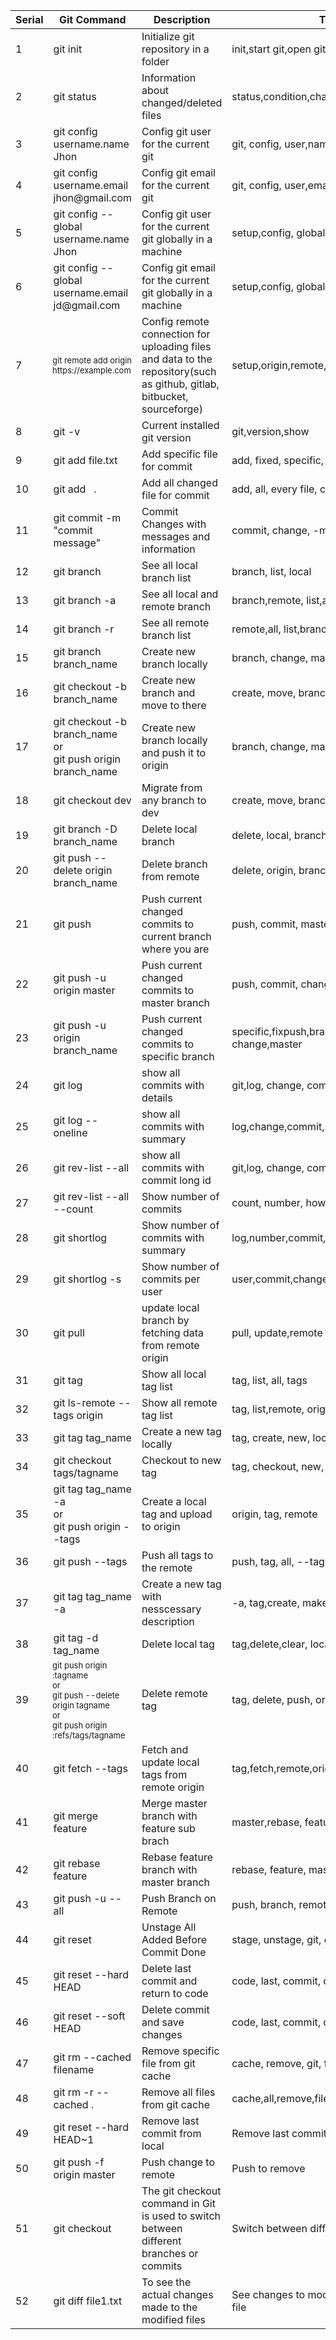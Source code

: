 <table width="100%" id="gittable" class="dataTable no-footer" role="grid" aria-describedby="gittable_info">
            <thead>
            <tr role="row"><th width="10" class="sorting_asc" tabindex="0" aria-controls="gittable" rowspan="1" colspan="1" aria-sort="ascending" aria-label="Serial: activate to sort column descending">Serial</th><th width="35" class="sorting" tabindex="0" aria-controls="gittable" rowspan="1" colspan="1" aria-label="Git Command: activate to sort column ascending">Git Command</th><th width="35%" class="sorting" tabindex="0" aria-controls="gittable" rowspan="1" colspan="1" aria-label="Description: activate to sort column ascending">Description</th><th width="20%" class="sorting" tabindex="0" aria-controls="gittable" rowspan="1" colspan="1" aria-label="Tags: activate to sort column ascending">Tags</th></tr>
            </thead>
            <tbody>
            <tr role="row" class="odd">
                <td class="sorting_1">1</td>
                <td>git init</td>
                <td>Initialize git repository in a folder</td>
                <td>init,start git,open git</td>
            </tr><tr role="row" class="even">
                <td class="sorting_1">2</td>
                <td id="gitconfig">git status</td>
                <td>Information about changed/deleted files</td>
                <td>status,condition,changes,modify</td>
            </tr><tr role="row" class="odd">
                <td class="sorting_1">3</td>
                <td>git config username.name Jhon</td>
                <td>Config git user for the current git</td>
                <td>git, config, user,name</td>
            </tr><tr role="row" class="even">
                <td class="sorting_1">4</td>
                <td>git config username.email jhon@gmail.com</td>
                <td>Config git email for the current git</td>
                <td>git, config, user,email</td>
            </tr><tr role="row" class="odd">
                <td class="sorting_1">5</td>
                <td>git config --global username.name Jhon</td>
                <td>Config git user for the current git globally in a machine</td>
                <td>setup,config, globally, user,name</td>
            </tr><tr role="row" class="even">
                <td class="sorting_1">6</td>
                <td>git config --global username.email jd@gmail.com</td>
                <td>Config git email for the current git globally in a machine</td>
                <td>setup,config, globally, user,email</td>
            </tr><tr role="row" class="odd">
                <td class="sorting_1">7</td>
                <td style="font-size: 13px;">git remote add origin https://example.com</td>
                <td>Config remote connection for uploading files and data to the repository(such as github, gitlab,
                    bitbucket, sourceforge)
                </td>
                <td>setup,origin,remote,server,repo</td>
            </tr><tr role="row" class="even">
                <td class="sorting_1">8</td>
                <td>git -v</td>
                <td>Current installed git version</td>
                <td>git,version,show</td>
            </tr><tr role="row" class="odd">
                <td class="sorting_1">9</td>
                <td>git add file.txt</td>
                <td>Add specific file for commit</td>
                <td>add, fixed, specific, custom file</td>
            </tr><tr role="row" class="even">
                <td class="sorting_1">10</td>
                <td>git add &nbsp; .</td>
                <td>Add all changed file for commit</td>
                <td>add, all, every file, changed</td>
            </tr><tr role="row" class="odd">
                <td class="sorting_1">11</td>
                <td>git commit -m "commit message"</td>
                <td>Commit Changes with messages and information</td>
                <td>commit, change, -m</td>
            </tr><tr role="row" class="even">
                <td class="sorting_1">12</td>
                <td id="gitbranch">git branch</td>
                <td>See all local branch list</td>
                <td>branch, list, local</td>
            </tr><tr role="row" class="odd">
                <td class="sorting_1">13</td>
                <td id="gitbranch">git branch -a</td>
                <td>See all local and remote branch</td>
                <td>branch,remote, list,all, local</td>
            </tr><tr role="row" class="even"><td class="sorting_1">14</td>
            <td id="gitbranch">git branch -r</td>
            <td>See all remote branch list</td>
            <td>remote,all, list,branch</td>
            </tr><tr role="row" class="odd">
                <td class="sorting_1">15</td>
                <td title="">git branch branch_name</td>
                <td>Create new branch locally</td>
                <td>branch, change, make, create</td>
            </tr><tr role="row" class="even">
                <td class="sorting_1">16</td>
                <td>git checkout -b branch_name</td>
                <td>Create new branch and move to there</td>
                <td>create, move, branch, checkout</td>
            </tr><tr role="row" class="odd">
                <td class="sorting_1">17</td>
                <td title="">
                    git checkout -b branch_name <br>or<br>
                    git push origin branch_name
                </td>
                <td>Create new branch locally and push it to origin</td>
                <td>branch, change, make, create</td>
            </tr><tr role="row" class="even">
                <td class="sorting_1">18</td>
                <td title="for migrating to any branch use git checkout branch_name">git checkout dev</td>
                <td title="here dev is a custom branch for example purpose">Migrate from any branch to dev</td>
                <td>create, move, branch, checkout</td>
            </tr><tr role="row" class="odd">
                <td class="sorting_1">19</td>
                <td title="for migrating to any branch use git checkout branch_name">git branch -D branch_name</td>
                <td title="here dev is a custom branch for example purpose">Delete local branch</td>
                <td>delete, local, branch, repo</td>
            </tr><tr role="row" class="even">
                <td class="sorting_1">20</td>
                <td title="for migrating to any branch use git checkout branch_name">git push --delete origin
                    branch_name
                </td>
                <td title="here dev is a custom branch for example purpose">Delete branch from remote</td>
                <td>delete, origin, branch, checkout</td>
            </tr><tr role="row" class="odd">
                <td class="sorting_1">21</td>
                <td title="">git push</td>
                <td>Push current changed commits to current branch where you are</td>
                <td>push, commit, master</td>
            </tr><tr role="row" class="even">
                <td class="sorting_1">22</td>
                <td title="">git push -u origin master</td>
                <td>Push current changed commits to master branch</td>
                <td>push, commit, change,master</td>
            </tr><tr role="row" class="odd">
                <td class="sorting_1">23</td>
                <td title="">git push -u origin branch_name</td>
                <td>Push current changed commits to specific branch</td>
                <td>specific,fixpush,branch,commit, change,master</td>
            </tr><tr role="row" class="even">
                <td class="sorting_1">24</td>
                <td title="">git log</td>
                <td>show all commits with details</td>
                <td>git,log, change, commit,all</td>
            </tr><tr role="row" class="odd">
                <td class="sorting_1">25</td>
                <td title="" id="gitlog">git log --oneline</td>
                <td>show all commits with summary</td>
                <td>log,change,commit,summary</td>
            </tr><tr role="row" class="even">
                <td class="sorting_1">26</td>
                <td title="">git rev-list --all</td>
                <td>show all commits with commit long id</td>
                <td>git,log, change, commit,all</td>
            </tr><tr role="row" class="odd">
                <td class="sorting_1">27</td>
                <td title="">git rev-list --all --count</td>
                <td>Show number of commits</td>
                <td>count, number, how many, log</td>
            </tr><tr role="row" class="even">
                <td class="sorting_1">28</td>
                <td title="">git shortlog</td>
                <td>Show number of commits with summary</td>
                <td>log,number,commit,list</td>
            </tr><tr role="row" class="odd">
                <td class="sorting_1">29</td>
                <td title="">git shortlog -s</td>
                <td>Show number of commits per user</td>
                <td>user,commit,change,log,list,count,number</td>
            </tr><tr role="row" class="even">
                <td class="sorting_1">30</td>
                <td id="gittag">git pull</td>
                <td>update local branch by fetching data from remote origin</td>
                <td>pull, update,remote ,origin</td>
            </tr><tr role="row" class="odd">
                <td class="sorting_1">31</td>
                <td>git tag</td>
                <td>Show all local tag list</td>
                <td>tag, list, all, tags</td>
            </tr><tr role="row" class="even">
                <td class="sorting_1">32</td>
                <td>git ls-remote --tags origin</td>
                <td>Show all remote tag list</td>
                <td>tag, list,remote, origin, all, tags</td>
            </tr><tr role="row" class="odd">
                <td class="sorting_1">33</td>
                <td>git tag tag_name</td>
                <td>Create a new tag locally</td>
                <td>tag, create, new, local</td>
            </tr><tr id="push" role="row" class="even">
                <td class="sorting_1">34</td>
                <td>git checkout tags/tagname</td>
                <td>Checkout to new tag</td>
                <td>tag, checkout, new,</td>
            </tr><tr role="row" class="odd">
                <td class="sorting_1">35</td>
                <td>git tag tag_name -a<br>or<br>git push origin --tags</td>
                <td>Create a local tag and upload to origin</td>
                <td>origin, tag, remote</td>
            </tr><tr role="row" class="even">
                <td class="sorting_1">36</td>
                <td>git push --tags</td>
                <td>Push all tags to the remote</td>
                <td>push, tag, all, --tags</td>
            </tr><tr id="push" role="row" class="odd">
                <td class="sorting_1">37</td>
                <td>git tag tag_name -a</td>
                <td>Create a new tag with nesscessary description</td>
                <td>-a, tag,create, make</td>
            </tr><tr role="row" class="even">
                <td class="sorting_1">38</td>
                <td>git tag -d tag_name</td>
                <td>Delete local tag</td>
                <td>tag,delete,clear, local</td>
            </tr><tr role="row" class="odd">
                <td class="sorting_1">39</td>
                <td style="font-size: 13px;">git push origin :tagname<br>or<br>git push --delete origin tagname <br>or
                    <br> git push origin :refs/tags/tagname
                </td>
                <td>Delete remote tag</td>
                <td>tag, delete, push, origin</td>
            </tr><tr role="row" class="even">
                <td class="sorting_1">40</td>
                <td>git fetch --tags</td>
                <td>Fetch and update local tags from remote origin</td>
                <td>tag,fetch,remote,origin</td>
            </tr><tr role="row" class="odd">
                <td class="sorting_1">41</td>
                <td>git merge feature</td>
                <td>Merge master branch with feature sub brach</td>
                <td>master,rebase, feature,sub, child</td>
            </tr><tr role="row" class="even">
                <td class="sorting_1">42</td>
                <td>git rebase feature</td>
                <td>Rebase feature branch with master branch</td>
                <td>rebase, feature, master, merge, change</td>
            </tr><tr role="row" class="odd">
                <td class="sorting_1">43</td>
                <td>git push -u --all</td>
                <td>Push Branch on Remote</td>
                <td>push, branch, remote</td>
            </tr><tr role="row" class="even">
                <td class="sorting_1">44</td>
                <td>git reset</td>
                <td>Unstage All Added Before Commit Done</td>
                <td>stage, unstage, git, commit</td>
            </tr><tr role="row" class="odd">
                <td class="sorting_1">45</td>
                <td>git reset --hard HEAD</td>
                <td>Delete last commit and return to code</td>
                <td>code, last, commit, code</td>
            </tr><tr role="row" class="even">
                <td class="sorting_1">46</td>
                <td>git reset --soft HEAD</td>
                <td>Delete commit and save changes</td>
                <td>code, last, commit, change</td>
            </tr><tr id="bottom" role="row" class="odd">
                <td class="sorting_1">47</td>
                <td>git rm --cached filename</td>
                <td>Remove specific file from git cache</td>
                <td>cache, remove, git, fixed,file</td>
            </tr><tr role="row" class="even">
                <td class="sorting_1">48</td>
                <td>git rm -r --cached .</td>
                <td>Remove all files from git cache</td>
                <td>cache,all,remove,files</td>
            </tr><tr role="row" class="odd">
                <td class="sorting_1">49</td>
                <td>git reset --hard HEAD~1</td>
                <td>Remove last commit from local</td>
                <td>Remove last commit</td>
            </tr>
            <tr role="row" class="even">
                <td class="sorting_1">50</td>
                <td>git push -f origin master</td>
                <td>Push change to remote</td>
                <td>Push to remove</td>
            </tr>
            <tr role="row" class="even">
                <td class="sorting_1">51</td>
                <td>git checkout <commit_id></td>
                <td>The git checkout command in Git is used to switch between different branches or commits</td>
                <td>Switch between different commits</td>
            </tr>        
            <tr role="row" class="even">
                <td class="sorting_1">52</td>
                <td>git diff file1.txt</td>
                <td>To see the actual changes made to the modified files</td>
                <td>See changes to modified non committed file</td>
            </tr>
        </tbody>
        </table>
